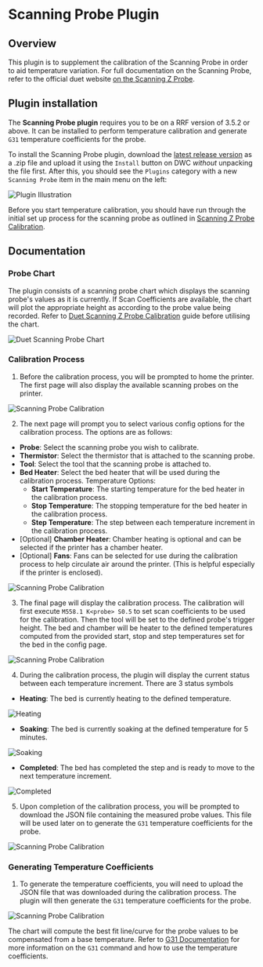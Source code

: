 # Scanning Probe Plugin

## Overview

This plugin is to supplement the calibration of the Scanning Probe in order to aid temperature variation. For full documentation on the Scanning Probe, refer to the official duet website [on the Scanning Z Probe](https://docs.duet3d.com/en/Duet3D_hardware/Duet_3_family/Duet_3_Scanning_Z_Probe).

## Plugin installation

The **Scanning Probe plugin** requires you to be on a RRF version of 3.5.2 or above. It can be installed to perform temperature calibration and generate `G31` temperature coefficients for the probe.

To install the Scanning Probe plugin, download the [latest release version](https://github.com/markusyeo/ScanningProbePlugin/releases) as a .zip file and upload it using the `Install` button on DWC _without_ unpacking the file first. After this, you should see the `Plugins` category with a new `Scanning Probe` item in the main menu on the left:

![Plugin Illustration](/images/PluginIllustration.png)

Before you start temperature calibration, you should have run through the initial set up process for the scanning probe as outlined in [Scanning Z Probe Calibration](https://docs.duet3d.com/User_manual/Tuning/scanning_z_probe_calibration).

## Documentation

### Probe Chart

The plugin consists of a scanning probe chart which displays the scanning probe's values as it is currently. If Scan Coefficients are available, the chart will plot the appropriate height as according to the probe value being recorded. Refer to [Duet Scanning Z Probe Calibration](https://docs.duet3d.com/User_manual/Tuning/scanning_z_probe_calibration) guide before utilising the chart.

![Duet Scanning Probe Chart](/images/ProbeChart.png)

### Calibration Process

1. Before the calibration process, you will be prompted to home the printer. The first page will also display the available scanning probes on the printer.

![Scanning Probe Calibration](/images/ScanningProbeCalibration_1.png)

2. The next page will prompt you to select various config options for the calibration process. The options are as follows:

- **Probe**: Select the scanning probe you wish to calibrate.
- **Thermistor**: Select the thermistor that is attached to the scanning probe.
- **Tool**: Select the tool that the scanning probe is attached to.
- **Bed Heater**: Select the bed heater that will be used during the calibration process. Temperature Options:
  - **Start Temperature**: The starting temperature for the bed heater in the calibration process.
  - **Stop Temperature**: The stopping temperature for the bed heater in the calibration process.
  - **Step Temperature**: The step between each temperature increment in the calibration process.
- [Optional] **Chamber Heater**: Chamber heating is optional and can be selected if the printer has a chamber heater.
- [Optional] **Fans**: Fans can be selected for use during the calibration process to help circulate air around the printer. (This is helpful especially if the printer is enclosed).

![Scanning Probe Calibration](/images/ScanningProbeCalibration_2.png)

3. The final page will display the calibration process. The calibration will first execute `M558.1 K<probe> S0.5` to set scan coefficients to be used for the calibration. Then the tool will be set to the defined probe's trigger height. The bed and chamber will be heater to the defined temperatures computed from the provided start, stop and step temperatures set for the bed in the config page.

![Scanning Probe Calibration](/images/ScanningProbeCalibration_3.png)

4. During the calibration process, the plugin will display the current status between each temperature increment. There are 3 status symbols
   <!-- Heating symbol is currently heating to that temperature -->
   <!-- Clock is soaking at that temperature for 5 minutes -->
   <!-- Tick is completed step -->

- **Heating**: The bed is currently heating to the defined temperature.

![Heating](/images/Heating.png)

- **Soaking**: The bed is currently soaking at the defined temperature for 5 minutes.

![Soaking](/images/Soaking.png)

- **Completed**: The bed has completed the step and is ready to move to the next temperature increment.

![Completed](/images/Completed.png)

5. Upon completion of the calibration process, you will be prompted to download the JSON file containing the measured probe values. This file will be used later on to generate the `G31` temperature coefficients for the probe.

![Scanning Probe Calibration](/images/ScanningProbeCalibration_4.png)

### Generating Temperature Coefficients

1. To generate the temperature coefficients, you will need to upload the JSON file that was downloaded during the calibration process. The plugin will then generate the `G31` temperature coefficients for the probe.

![Scanning Probe Calibration](/images/UploadJSON.png)

The chart will compute the best fit line/curve for the probe values to be compensated from a base temperature. Refer to [G31 Documentation](https://docs.duet3d.com/User_manual/Reference/Gcodes/G31) for more information on the `G31` command and how to use the temperature coefficients.
